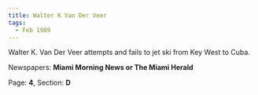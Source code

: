 ```yaml
---  
title: Walter K Van Der Veer  
tags:  
  - Feb 1989  
---  
```

  
Walter K. Van Der Veer attempts and fails to jet ski from Key West to Cuba.  
  
Newspapers: **Miami Morning News or The Miami Herald**  
  
Page: **4**, Section: **D** 
